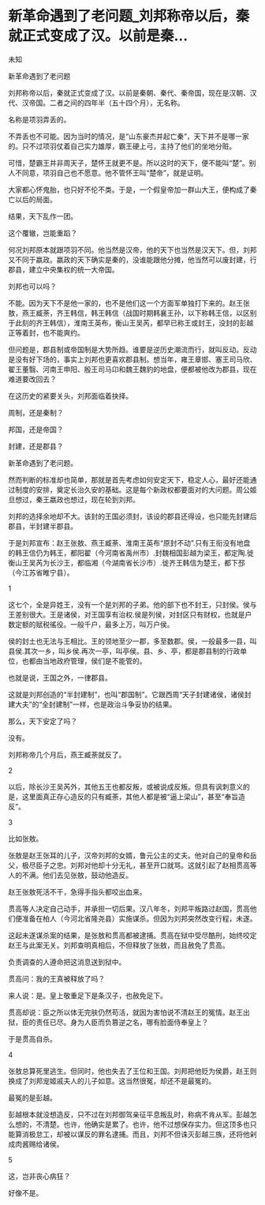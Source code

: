 # 新革命遇到了老问题_刘邦称帝以后，秦就正式变成了汉。以前是秦...

未知

新革命遇到了老问题

刘邦称帝以后，秦就正式变成了汉。以前是秦朝、秦代、秦帝国，现在是汉朝、汉代、汉帝国。二者之间的四年半（五十四个月），无名称。

名称是项羽弄丢的。

不弄丢也不可能。因为当时的情况，是“山东豪杰并起亡秦”，天下并不是哪一家的。只不过项羽仗着自己实力雄厚，霸王硬上弓，主持了他们的坐地分赃。

可惜，楚霸王并非周天子，楚怀王就更不是。所以这时的天下，便不能叫“楚”。别人不同意，项羽自己也不愿意。他不管怀王叫“楚帝”，就是证明。

大家都心怀鬼胎，也只好不伦不类。于是，一个假皇帝加一群山大王，便构成了秦亡以后的局面。

结果，天下乱作一团。

这个覆辙，岂能重蹈？

何况刘邦原本就跟项羽不同。他当然是汉帝，他的天下也当然是汉天下。但，刘邦又不同于嬴政。嬴政的天下确实是秦的，没谁能跟他分摊，他当然可以废封建，行郡县，建立中央集权的统一大帝国。

刘邦也可以吗？

不能。因为天下不是他一家的，也不是他们这一个方面军单独打下来的。赵王张敖，燕王臧荼，齐王韩信，韩王韩信（战国时期韩襄王孙，以下称韩王信，以区别于此刻的齐王韩信），淮南王英布，衡山王吴芮，都早已称王或封王，没封的彭越正等着封，也不能爽约。

但问题是，郡县制或帝国制是大势所趋。谁要是逆历史潮流而行，就叫反动。反动是没有好下场的，事实上刘邦也更喜欢郡县制。想当年，雍王章邯、塞王司马欣、翟王董翳、河南王申阳、殷王司马卬和魏王魏豹的地盘，便都被他改为郡县，现在难道要改回去？

在这历史的紧要关头，刘邦面临着抉择。

周制，还是秦制？

邦国，还是帝国？

封建，还是郡县？

新革命遇到了老问题。

然而判断的标准却也简单，那就是首先考虑如何安定天下，稳定人心，最好还能通过制度的安排，奠定长治久安的基础。这是每个新政权都要面对的大问题。周公姬旦想过，秦王嬴政也想过，现在轮到刘邦。

刘邦的选择余地却不大。该封的王国必须封，该设的郡县还得设，也只能先封建后郡县，半封建半郡县。

于是刘邦宣布：赵王张敖、燕王臧荼、淮南王英布“原封不动”.只有王衔没有地盘的韩王信仍为韩王，都阳翟（今河南省禹州市）.封魏相国彭越为梁王，都定陶.徙衡山王吴芮为长沙王，都临湘（今湖南省长沙市）.徙齐王韩信为楚王，都下邳（今江苏省睢宁县）。

1

这七个，全是异姓王，没有一个是刘邦的子弟。他的部下也不封王，只封侯。侯与王差别很大。王是诸侯，对王国享有治权.侯是列侯，对封区只有财权，也就是户数定额的赋税徭役。一般千户，最多上万，叫万户侯。

侯的封土也无法与王相比。王的领地至少一郡，多至数郡。侯，一般最多一县，叫县侯.其次一乡，叫乡侯.再次一亭，叫亭侯。县、乡、亭，都是郡县制的行政单位，也都由当地政府管理，侯们是不能管的。

也就是说，王国之外，一律郡县。

这就是刘邦创造的“半封建制”，也叫“郡国制”。它跟西周“天子封建诸侯，诸侯封建大夫”的“全封建制”一样，也是政治斗争妥协的结果。

那么，天下安定了吗？

没有。

刘邦称帝几个月后，燕王臧荼就反了。

2

以后，除长沙王吴芮外，其他五王也都反叛，或被说成反叛。但具有讽刺意义的是，这里面真正存心造反的只有臧荼，其他人都是被“逼上梁山”，甚至“奉旨造反”。

3

比如张敖。

张敖是赵王张耳的儿子，汉帝刘邦的女婿，鲁元公主的丈夫。他对自己的皇帝和岳父，极尽臣子之忠。刘邦对他却十分无礼，甚至开口就骂。这就引起了赵相贯高等人的不满。他们去见张敖，鼓动他造反。

赵王张敖死活不干，急得手指头都咬出血来。

贯高等人决定自己动手，并承担一切后果。汉八年冬，刘邦平叛路过赵国，贯高他们便准备在柏人（今河北省隆尧县）实施谋杀。但因为刘邦突然改变行程，未遂。

这起未遂谋杀案的结果，是张敖和贯高都被逮捕。贯高在狱中受尽酷刑，始终咬定赵王与此案无关。刘邦查明真相后，不但释放了张敖，而且赦免了贯高。

负责调查的人遵命把这消息送到狱中。

贯高问：我的王真被释放了吗？

来人说：是。皇上敬重足下是条汉子，也赦免足下。

贯高却说：臣之所以体无完肤仍然苟活，就因为害怕说不清赵王的冤情。赵王出狱，臣的责任已尽。身为人臣而负篡逆之名，哪有脸面侍奉皇上？

于是贯高自杀。

4

张敖总算死里逃生。但同时，他也失去了王位和王国。刘邦把他贬为侯爵，赵王则换成了刘邦宠姬戚夫人的儿子如意。这当然很冤，却还不是最冤的。

最冤的是彭越。

彭越根本就没想造反，只不过在刘邦御驾亲征平息叛乱时，称病不肯从军。彭越怎么想的，不清楚。也许，他确实是累了。也许，他不过想保存实力。但这顶多也只能算消极怠工，却被以谋反的罪名逮捕。而且，刘邦不但诛灭彭越三族，还将他剁成肉酱赐给诸侯。

5

这，岂非丧心病狂？

好像不是。